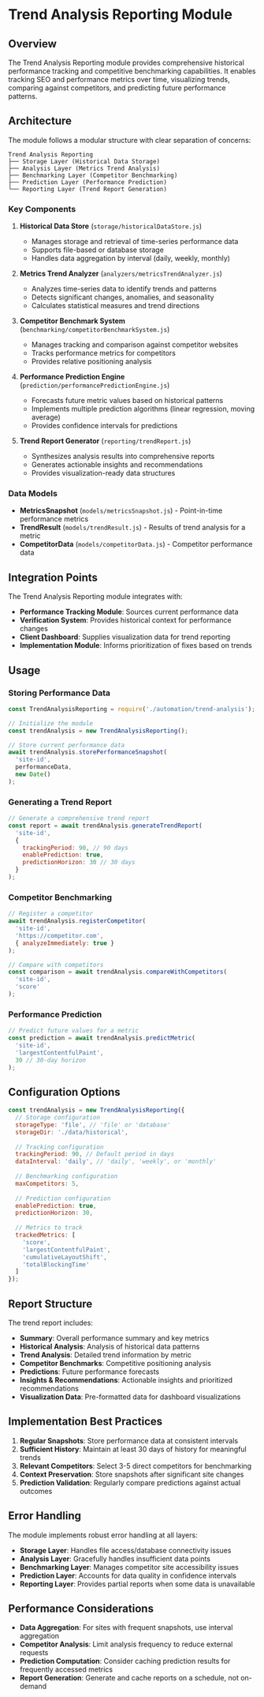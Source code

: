# Trend Analysis Reporting Module

## Overview

The Trend Analysis Reporting module provides comprehensive historical performance tracking and competitive benchmarking capabilities. It enables tracking SEO and performance metrics over time, visualizing trends, comparing against competitors, and predicting future performance patterns.

## Architecture

The module follows a modular structure with clear separation of concerns:

```
Trend Analysis Reporting
├── Storage Layer (Historical Data Storage)
├── Analysis Layer (Metrics Trend Analysis)
├── Benchmarking Layer (Competitor Benchmarking)
├── Prediction Layer (Performance Prediction)
└── Reporting Layer (Trend Report Generation)
```

### Key Components

1. **Historical Data Store** (`storage/historicalDataStore.js`)
   - Manages storage and retrieval of time-series performance data
   - Supports file-based or database storage
   - Handles data aggregation by interval (daily, weekly, monthly)

2. **Metrics Trend Analyzer** (`analyzers/metricsTrendAnalyzer.js`)
   - Analyzes time-series data to identify trends and patterns
   - Detects significant changes, anomalies, and seasonality
   - Calculates statistical measures and trend directions

3. **Competitor Benchmark System** (`benchmarking/competitorBenchmarkSystem.js`)
   - Manages tracking and comparison against competitor websites
   - Tracks performance metrics for competitors
   - Provides relative positioning analysis

4. **Performance Prediction Engine** (`prediction/performancePredictionEngine.js`)
   - Forecasts future metric values based on historical patterns
   - Implements multiple prediction algorithms (linear regression, moving average)
   - Provides confidence intervals for predictions

5. **Trend Report Generator** (`reporting/trendReport.js`)
   - Synthesizes analysis results into comprehensive reports
   - Generates actionable insights and recommendations
   - Provides visualization-ready data structures

### Data Models

- **MetricsSnapshot** (`models/metricsSnapshot.js`) - Point-in-time performance metrics
- **TrendResult** (`models/trendResult.js`) - Results of trend analysis for a metric
- **CompetitorData** (`models/competitorData.js`) - Competitor performance data

## Integration Points

The Trend Analysis Reporting module integrates with:

- **Performance Tracking Module**: Sources current performance data
- **Verification System**: Provides historical context for performance changes
- **Client Dashboard**: Supplies visualization data for trend reporting
- **Implementation Module**: Informs prioritization of fixes based on trends

## Usage

### Storing Performance Data

```javascript
const TrendAnalysisReporting = require('./automation/trend-analysis');

// Initialize the module
const trendAnalysis = new TrendAnalysisReporting();

// Store current performance data
await trendAnalysis.storePerformanceSnapshot(
  'site-id',
  performanceData,
  new Date()
);
```

### Generating a Trend Report

```javascript
// Generate a comprehensive trend report
const report = await trendAnalysis.generateTrendReport(
  'site-id',
  {
    trackingPeriod: 90, // 90 days
    enablePrediction: true,
    predictionHorizon: 30 // 30 days
  }
);
```

### Competitor Benchmarking

```javascript
// Register a competitor
await trendAnalysis.registerCompetitor(
  'site-id',
  'https://competitor.com',
  { analyzeImmediately: true }
);

// Compare with competitors
const comparison = await trendAnalysis.compareWithCompetitors(
  'site-id',
  'score'
);
```

### Performance Prediction

```javascript
// Predict future values for a metric
const prediction = await trendAnalysis.predictMetric(
  'site-id',
  'largestContentfulPaint',
  30 // 30-day horizon
);
```

## Configuration Options

```javascript
const trendAnalysis = new TrendAnalysisReporting({
  // Storage configuration
  storageType: 'file', // 'file' or 'database'
  storageDir: './data/historical',
  
  // Tracking configuration
  trackingPeriod: 90, // Default period in days
  dataInterval: 'daily', // 'daily', 'weekly', or 'monthly'
  
  // Benchmarking configuration
  maxCompetitors: 5,
  
  // Prediction configuration
  enablePrediction: true,
  predictionHorizon: 30,
  
  // Metrics to track
  trackedMetrics: [
    'score', 
    'largestContentfulPaint', 
    'cumulativeLayoutShift',
    'totalBlockingTime'
  ]
});
```

## Report Structure

The trend report includes:

- **Summary**: Overall performance summary and key metrics
- **Historical Analysis**: Analysis of historical data patterns
- **Trend Analysis**: Detailed trend information by metric
- **Competitor Benchmarks**: Competitive positioning analysis
- **Predictions**: Future performance forecasts
- **Insights & Recommendations**: Actionable insights and prioritized recommendations
- **Visualization Data**: Pre-formatted data for dashboard visualizations

## Implementation Best Practices

1. **Regular Snapshots**: Store performance data at consistent intervals
2. **Sufficient History**: Maintain at least 30 days of history for meaningful trends
3. **Relevant Competitors**: Select 3-5 direct competitors for benchmarking
4. **Context Preservation**: Store snapshots after significant site changes
5. **Prediction Validation**: Regularly compare predictions against actual outcomes

## Error Handling

The module implements robust error handling at all layers:

- **Storage Layer**: Handles file access/database connectivity issues
- **Analysis Layer**: Gracefully handles insufficient data points
- **Benchmarking Layer**: Manages competitor site accessibility issues
- **Prediction Layer**: Accounts for data quality in confidence intervals
- **Reporting Layer**: Provides partial reports when some data is unavailable

## Performance Considerations

- **Data Aggregation**: For sites with frequent snapshots, use interval aggregation
- **Competitor Analysis**: Limit analysis frequency to reduce external requests
- **Prediction Computation**: Consider caching prediction results for frequently accessed metrics
- **Report Generation**: Generate and cache reports on a schedule, not on-demand
